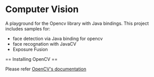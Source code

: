 Computer Vision
===============

A playground for the Opencv library with Java bindings. This project includes samples for:
 - face detection via Java binding for opencv
 - face recognation with JavaCV
 - Exposure Fusion

== Installing OpenCV ==

Please refer [OpenCV's documentation](http://opencv-java-tutorials.readthedocs.io/en/latest/01-installing-opencv-for-java.html)
